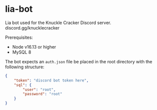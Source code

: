 # lia-bot

Lia bot used for the Knuckle Cracker Discord server.
discord.gg/knucklecracker

Prerequisites:
  * Node v16.13 or higher
  * MySQL 8

The bot expects an `auth.json` file be placed in the root directory with the following structure:
```json
{
    "token": "discord bot token here",
    "sql": {
        "user": "root",
        "password": "root"
    }
}
```

